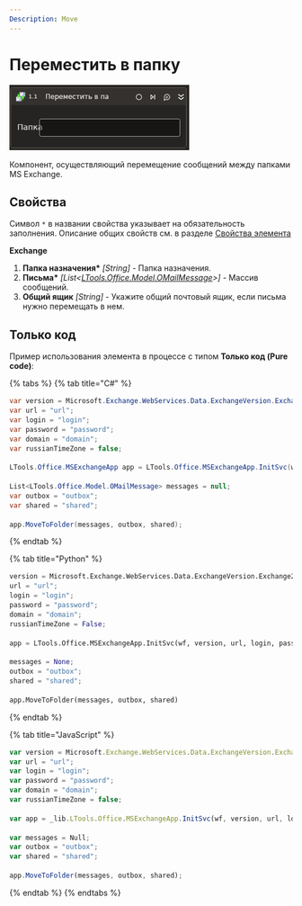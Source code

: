 ```yaml
---
Description: Move
---
```


# Переместить в папку

![](../../../../.gitbook/assets1/studio-linux-elements-basic/exchange-move-to-folder-activity.png)

Компонент, осуществляющий перемещение сообщений между папками MS Exchange.

## Свойства

Символ `*` в названии свойства указывает на обязательность заполнения. Описание общих свойств см. в разделе [Свойства элемента](https://docs.primo-rpa.ru/primo-rpa/primo-studio/process/elements#svoistva-elementa)

**Exchange**
1. **Папка назначения\*** *[String]* - Папка назначения.
1. **Письма\*** *[List<[LTools.Office.Model.OMailMessage](../datatypes/omailmessage.md)>]* - Массив сообщений.
1. **Общий ящик** *[String]* - Укажите общий почтовый ящик, если письма нужно перемещать в нем.

## Только код
Пример использования элемента в процессе с типом **Только код (Pure code)**:

{% tabs %}
{% tab title="C#" %}
```csharp
var version = Microsoft.Exchange.WebServices.Data.ExchangeVersion.Exchange2010;
var url = "url";
var login = "login";
var password = "password";
var domain = "domain";
var russianTimeZone = false;

LTools.Office.MSExchangeApp app = LTools.Office.MSExchangeApp.InitSvc(wf, version, url, login, password, domain, russianTimeZone);

List<LTools.Office.Model.OMailMessage> messages = null;
var outbox = "outbox";
var shared = "shared";

app.MoveToFolder(messages, outbox, shared);
```
{% endtab %}

{% tab title="Python" %}
```python
version = Microsoft.Exchange.WebServices.Data.ExchangeVersion.Exchange2010;
url = "url";
login = "login";
password = "password";
domain = "domain";
russianTimeZone = False;

app = LTools.Office.MSExchangeApp.InitSvc(wf, version, url, login, password, domain, russianTimeZone);

messages = None;
outbox = "outbox";
shared = "shared";

app.MoveToFolder(messages, outbox, shared)
```
{% endtab %}

{% tab title="JavaScript" %}
```javascript
var version = Microsoft.Exchange.WebServices.Data.ExchangeVersion.Exchange2010;
var url = "url";
var login = "login";
var password = "password";
var domain = "domain";
var russianTimeZone = false;

var app = _lib.LTools.Office.MSExchangeApp.InitSvc(wf, version, url, login, password, domain, russianTimeZone);

var messages = Null;
var outbox = "outbox";
var shared = "shared";

app.MoveToFolder(messages, outbox, shared);
```
{% endtab %}
{% endtabs %}
